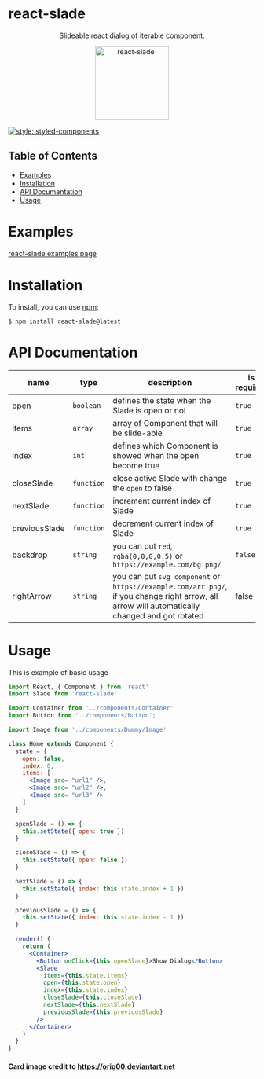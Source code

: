 # react-slade

<div align="center">
  <p>
    Slideable react dialog of iterable component.  
  </p>
  <a href="https://www.manuver.io/lib/react-slade">
    <img alt="react-slade" src="https://puu.sh/B2SKS/e665783b42.png" height="150px" />
  </a>
</div>

[![style: styled-components](https://img.shields.io/badge/style-%F0%9F%92%85%20styled--components-orange.svg?colorB=daa357&colorA=db748e)](https://github.com/styled-components/styled-components)

## Table of Contents

* [Examples](#examples)
* [Installation](#installation)
* [API Documentation](#api-documentation)
* [Usage](#usage)

# Examples

[react-slade examples page](https://manuverio.github.io/react-slade/)

# Installation

To install, you can use [npm](https://www.npmjs.com/package/react-slade):
```shell
$ npm install react-slade@latest
```

# API Documentation

name | type | description | is required
--- | --- | --- | ---
open | `boolean` | defines the state when the Slade is open or not | `true`
items | `array` | array of Component that will be slide-able | `true`
index | `int` | defines which Component is showed when the open become true | `true`
closeSlade | `function` | close active Slade with change the `open` to false | `true`
nextSlade | `function` | increment current index of Slade | `true`
previousSlade | `function` | decrement current index of Slade | `true`
backdrop | `string` | you can put  `red`, `rgba(0,0,0,0.5)` or `https://example.com/bg.png/` | `false`
rightArrow | `string` | you can put `svg component` or `https://example.com/arr.png/`, if you change right arrow, all arrow will automatically changed and got rotated | false 

# Usage

This is example of basic usage

```jsx
import React, { Component } from 'react'
import Slade from 'react-slade'

import Container from '../components/Container'
import Button from '../components/Button';

import Image from '../components/Dummy/Image'

class Home extends Component {
  state = {
    open: false,
    index: 0,
    items: [ 
      <Image src= "url1" />,
      <Image src= "url2" />,
      <Image src= "url3" />
    ]
  }

  openSlade = () => {
    this.setState({ open: true })
  }

  closeSlade = () => {
    this.setState({ open: false })
  }

  nextSlade = () => {
    this.setState({ index: this.state.index + 1 })
  }

  previousSlade = () => {
    this.setState({ index: this.state.index - 1 })
  }

  render() {
    return (
      <Container>
        <Button onClick={this.openSlade}>Show Dialog</Button>
        <Slade 
          items={this.state.items} 
          open={this.state.open} 
          index={this.state.index} 
          closeSlade={this.closeSlade}
          nextSlade={this.nextSlade}
          previousSlade={this.previousSlade} 
        />
      </Container>
    )
  }
}
```

#### Card image credit to https://orig00.deviantart.net 